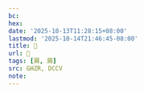 ```yaml
---
bc:
hex:
date: '2025-10-13T11:28:15+08:00'
lastmod: '2025-10-14T21:46:45-08:00'
title: 󰜋
url: 󰜋
tags: [屑, 屑]
src: GHZR, DCCV
note:
---
```

